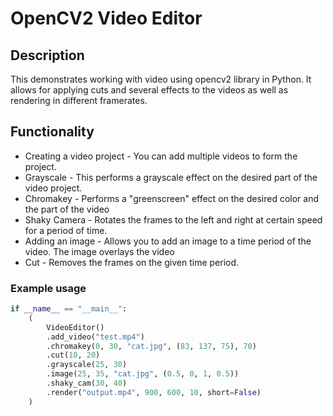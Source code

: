 # OpenCV2 Video Editor

## Description
This demonstrates working with video using opencv2 library in Python.
It allows for applying cuts and several effects to the videos as well as rendering in different framerates.

## Functionality
- Creating a video project - You can add multiple videos to form the project.
- Grayscale - This performs a grayscale effect on the desired part of the video project.
- Chromakey - Performs a "greenscreen" effect on the desired color and the part of the video
- Shaky Camera - Rotates the frames to the left and right at certain speed for a period of time.
- Adding an image - Allows you to add an image to a time period of the video. The image overlays the video
- Cut - Removes the frames on the given time period.

### Example usage

```python
if __name__ == "__main__":
    (
        VideoEditor()
        .add_video("test.mp4")
        .chromakey(0, 30, "cat.jpg", (83, 137, 75), 70)
        .cut(10, 20)
        .grayscale(25, 30)
        .image(25, 35, "cat.jpg", (0.5, 0, 1, 0.5))
        .shaky_cam(30, 40)
        .render("output.mp4", 900, 600, 10, short=False)
    )
```
